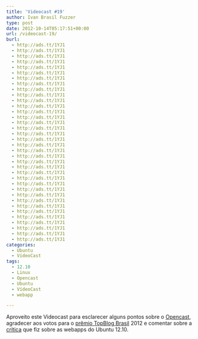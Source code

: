 ```yaml
---
title: 'Videocast #19'
author: Ivan Brasil Fuzzer
type: post
date: 2012-10-14T05:17:51+00:00
url: /videocast-19/
burl:
  - http://ads.tt/1YJ1
  - http://ads.tt/1YJ1
  - http://ads.tt/1YJ1
  - http://ads.tt/1YJ1
  - http://ads.tt/1YJ1
  - http://ads.tt/1YJ1
  - http://ads.tt/1YJ1
  - http://ads.tt/1YJ1
  - http://ads.tt/1YJ1
  - http://ads.tt/1YJ1
  - http://ads.tt/1YJ1
  - http://ads.tt/1YJ1
  - http://ads.tt/1YJ1
  - http://ads.tt/1YJ1
  - http://ads.tt/1YJ1
  - http://ads.tt/1YJ1
  - http://ads.tt/1YJ1
  - http://ads.tt/1YJ1
  - http://ads.tt/1YJ1
  - http://ads.tt/1YJ1
  - http://ads.tt/1YJ1
  - http://ads.tt/1YJ1
  - http://ads.tt/1YJ1
  - http://ads.tt/1YJ1
  - http://ads.tt/1YJ1
  - http://ads.tt/1YJ1
  - http://ads.tt/1YJ1
  - http://ads.tt/1YJ1
  - http://ads.tt/1YJ1
  - http://ads.tt/1YJ1
  - http://ads.tt/1YJ1
  - http://ads.tt/1YJ1
  - http://ads.tt/1YJ1
  - http://ads.tt/1YJ1
  - http://ads.tt/1YJ1
  - http://ads.tt/1YJ1
categories:
  - Ubuntu
  - VídeoCast
tags:
  - 12.10
  - Linux
  - Opencast
  - Ubuntu
  - VídeoCast
  - webapp

---
```

Aproveito este Videocast para esclarecer alguns pontos sobre o [Opencast][1], agradecer aos votos para o [prêmio TopBlog Brasil][2] 2012 e comentar sobre a [crítica][3] que fiz sobre as webapps do Ubuntu 12.10.

<p style="text-align: center;">
</p>

 [1]: http://www.ubuntero.com.br/category/opencast/
 [2]: http://selo.topblog.com.br/adserver/selo/logClickRedireciona.php?cod=90b1966bba_20132144
 [3]: http://www.ubuntero.com.br/2012/10/webapps-no-ubuntu-12-10/